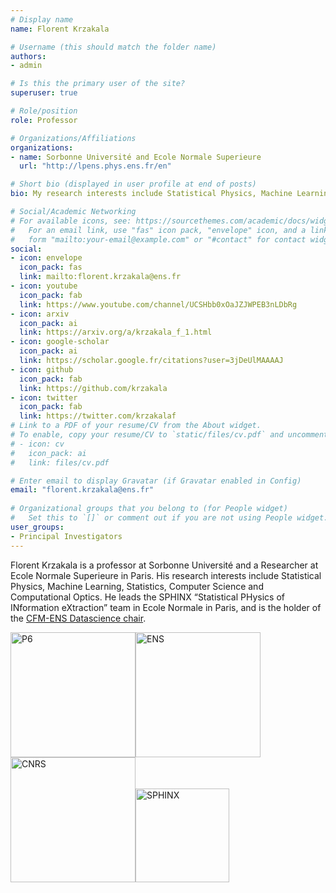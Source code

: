 ```yaml
---
# Display name
name: Florent Krzakala

# Username (this should match the folder name)
authors:
- admin

# Is this the primary user of the site?
superuser: true

# Role/position
role: Professor

# Organizations/Affiliations
organizations:
- name: Sorbonne Université and Ecole Normale Superieure
  url: "http://lpens.phys.ens.fr/en"

# Short bio (displayed in user profile at end of posts)
bio: My research interests include Statistical Physics, Machine Learning, Statistics, Computer Science, and Computational Optics. 

# Social/Academic Networking
# For available icons, see: https://sourcethemes.com/academic/docs/widgets/#icons
#   For an email link, use "fas" icon pack, "envelope" icon, and a link in the
#   form "mailto:your-email@example.com" or "#contact" for contact widget.
social:
- icon: envelope
  icon_pack: fas
  link: mailto:florent.krzakala@ens.fr
- icon: youtube
  icon_pack: fab
  link: https://www.youtube.com/channel/UCSHbb0xOaJZJWPEB3nLDbRg
- icon: arxiv
  icon_pack: ai
  link: https://arxiv.org/a/krzakala_f_1.html
- icon: google-scholar
  icon_pack: ai
  link: https://scholar.google.fr/citations?user=3jDeUlMAAAAJ
- icon: github
  icon_pack: fab
  link: https://github.com/krzakala
- icon: twitter
  icon_pack: fab
  link: https://twitter.com/krzakalaf
# Link to a PDF of your resume/CV from the About widget.
# To enable, copy your resume/CV to `static/files/cv.pdf` and uncomment the lines below.  
# - icon: cv
#   icon_pack: ai
#   link: files/cv.pdf

# Enter email to display Gravatar (if Gravatar enabled in Config)
email: "florent.krzakala@ens.fr"
  
# Organizational groups that you belong to (for People widget)
#   Set this to `[]` or comment out if you are not using People widget.  
user_groups:
- Principal Investigators
---
```


Florent Krzakala is a professor at Sorbonne Université and a Researcher at Ecole Normale Superieure in Paris. His research interests include Statistical Physics, Machine Learning, Statistics, Computer Science and Computational Optics. He leads the SPHINX “Statistical PHysics of INformation eXtraction” team in Ecole Normale in Paris, and is the holder of the [CFM-ENS Datascience chair](https://data-ens.github.io/).


<img src="https://i1.wp.com/campuscom.fr/wp-content/uploads/2018/01/LOGO_SU_HORIZ_SEUL_RVB.jpg" alt="P6" width="200"/><img src="https://upload.wikimedia.org/wikipedia/en/thumb/1/10/Logotype_de_%C3%89cole_normale_sup%C3%A9rieure.svg/440px-Logotype_de_%C3%89cole_normale_sup%C3%A9rieure.svg.png" alt="ENS" width="200"/><img src="https://upload.wikimedia.org/wikipedia/en/thumb/2/2c/CNRS.svg/300px-CNRS.svg.png" alt="CNRS" width="200"/><img src="http://vignette4.wikia.nocookie.net/eberron/images/7/7c/114862_CN_GL.jpg" alt="SPHINX" width="150"/>

